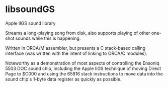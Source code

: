 libsoundGS
==========

Apple IIGS sound library

Streams a long-playing song from disk, also supports playing of other one-shot sounds while this is happening.

Written in ORCA/M assembler, but presents a C stack-based calling interface (was written with the intent of linking to ORCA/C modules).

Noteworthy as a demonstration of most aspects of controlling the Ensoniq 5503 DOC sound chip, including the Apple IIGS technique of moving Direct Page to $C000 and using the 65816 stack instructions to move data into the sound chip's 1-byte data register as quickly as possible.
